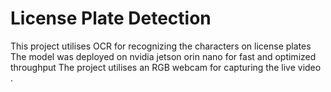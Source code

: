 # License Plate Detection
This project utilises OCR for recognizing the characters on license plates
The model was deployed on nvidia jetson orin nano for fast and optimized throughput
The project utilises an RGB webcam for capturing the live video .

